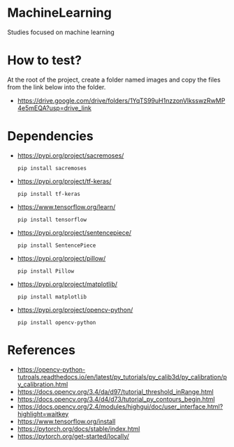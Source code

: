 # MachineLearning
Studies focused on machine learning

# How to test?
  At the root of the project, create a folder named images and copy the files from the link below into the folder.  

  * https://drive.google.com/drive/folders/1YqTS99uH1nzzonVlksswzRwMP4e5mEQA?usp=drive_link


# Dependencies

  * https://pypi.org/project/sacremoses/
    ```shell
    pip install sacremoses
    ```

  * https://pypi.org/project/tf-keras/   
    ```shell
    pip install tf-keras
    ```

  * https://www.tensorflow.org/learn/
    ```shell
    pip install tensorflow
    ```

  * https://pypi.org/project/sentencepiece/
    ```shell
    pip install SentencePiece
    ```

  * https://pypi.org/project/pillow/
    ```shell
    pip install Pillow
    ```

  * https://pypi.org/project/matplotlib/
    ```shell
    pip install matplotlib 
    ```
  * https://pypi.org/project/opencv-python/
    ```shell
    pip install opencv-python
    ```

# References
 - https://opencv-python-tutroals.readthedocs.io/en/latest/py_tutorials/py_calib3d/py_calibration/py_calibration.html
 - https://docs.opencv.org/3.4/da/d97/tutorial_threshold_inRange.html
 - https://docs.opencv.org/3.4/d4/d73/tutorial_py_contours_begin.html
 - https://docs.opencv.org/2.4/modules/highgui/doc/user_interface.html?highlight=waitkey
 - https://www.tensorflow.org/install
 - https://pytorch.org/docs/stable/index.html
 - https://pytorch.org/get-started/locally/